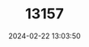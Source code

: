 ---
title: "13157"
category: "Meridolum marshalli"
draft: false
date: 2024-02-22 13:03:50
languages:
  English: ["Hacking River Forest Snail"]
---
